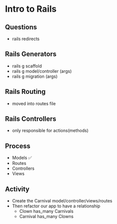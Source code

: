 # Intro to Rails

## Questions

- rails redirects

## Rails Generators

- rails g scaffold
- rails g model/controller (args)
- rails g migration (args)

## Rails Routing

- moved into routes file

## Rails Controllers

- only responsible for actions(methods)

## Process

- Models ✅
- Routes
- Controllers
- Views

## Activity

- Create the Carnival model/controller/views/routes
- Then refactor our app to have a relationship
  - Clown has_many Carnivals
  - Carnival has_many Clowns
